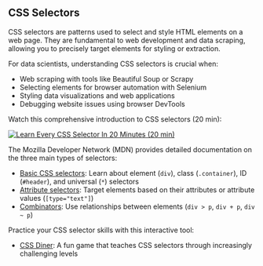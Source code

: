 ## CSS Selectors

CSS selectors are patterns used to select and style HTML elements on a web page. They are fundamental to web development and data scraping, allowing you to precisely target elements for styling or extraction.

For data scientists, understanding CSS selectors is crucial when:

- Web scraping with tools like Beautiful Soup or Scrapy
- Selecting elements for browser automation with Selenium
- Styling data visualizations and web applications
- Debugging website issues using browser DevTools

Watch this comprehensive introduction to CSS selectors (20 min):

[![Learn Every CSS Selector In 20 Minutes (20 min)](https://i.ytimg.com/vi_webp/l1mER1bV0N0/sddefault.webp)](https://youtu.be/l1mER1bV0N0)

The Mozilla Developer Network (MDN) provides detailed documentation on the three main types of selectors:

- [Basic CSS selectors](https://developer.mozilla.org/en-US/docs/Learn_web_development/Core/Styling_basics/Basic_selectors): Learn about element (`div`), class (`.container`), ID (`#header`), and universal (`*`) selectors
- [Attribute selectors](https://developer.mozilla.org/en-US/docs/Learn_web_development/Core/Styling_basics/Attribute_selectors): Target elements based on their attributes or attribute values (`[type="text"]`)
- [Combinators](https://developer.mozilla.org/en-US/docs/Learn_web_development/Core/Styling_basics/Combinators): Use relationships between elements (`div > p`, `div + p`, `div ~ p`)

Practice your CSS selector skills with this interactive tool:

- [CSS Diner](https://flukeout.github.io/): A fun game that teaches CSS selectors through increasingly challenging levels
